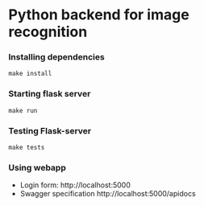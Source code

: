 # Python backend for image recognition
### Installing dependencies
`make install`

### Starting flask server
`make run`

### Testing Flask-server
`make tests`

### Using webapp
- Login form: http://localhost:5000
- Swagger specification http://localhost:5000/apidocs
